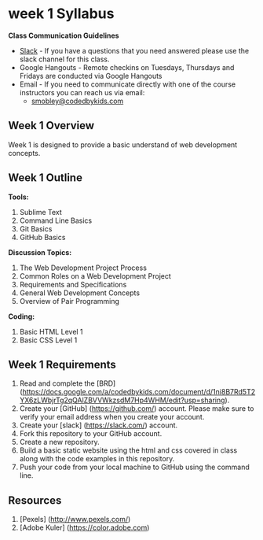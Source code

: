 # week 1 Syllabus

**Class Communication Guidelines** 
* [Slack](https://codedbykids.slack.com/) - If you have a questions that you need answered please use the slack channel for this class. 
* Google Hangouts - Remote checkins on Tuesdays, Thursdays and Fridays are conducted via Google Hangouts
* Email - If you need to communicate directly with one of the course instructors you can reach us via email:
  * smobley@codedbykids.com

## Week 1 Overview

Week 1 is designed to provide a basic understand of web development concepts.

## Week 1 Outline

**Tools:**

1. Sublime Text
2. Command Line Basics
2. Git Basics
3. GitHub Basics

**Discussion Topics:**

1. The Web Development Project Process
2. Common Roles on a Web Development Project
3. Requirements and Specifications
4. General Web Development Concepts
5. Overview of Pair Programming

**Coding:**

1. Basic HTML Level 1
2. Basic CSS Level 1

## Week 1 Requirements

1. Read and complete the [BRD] (https://docs.google.com/a/codedbykids.com/document/d/1ni8B7Rd5T2YX6zLWbjrTg2qQAlZBVVWkzsdM7Hp4WHM/edit?usp=sharing).
2. Create your [GitHub] (https://github.com/) account. Please make sure to verify your email address when you create your account.
3. Create your [slack] (https://slack.com/) account.
4. Fork this repository to your GitHub account.
4. Create a new repository.
5. Build a basic static website using the html and css covered in class along with the code examples in this repository.
6. Push your code from your local machine to GitHub using the command line.

## Resources

1. [Pexels] (http://www.pexels.com/)
2. [Adobe Kuler] (https://color.adobe.com)
